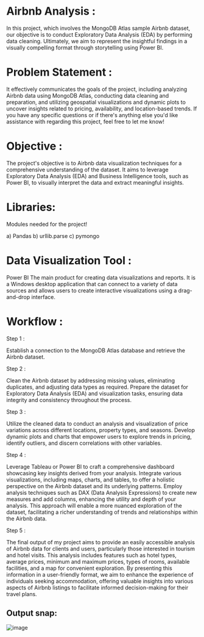 # Airbnb Analysis :
In this project, which involves the MongoDB Atlas sample Airbnb dataset, our objective is to conduct Exploratory Data Analysis (EDA) by performing data cleaning. Ultimately, we aim to represent the insightful findings in a visually compelling format through storytelling using Power BI.

# Problem Statement :
It effectively communicates the goals of the project, including analyzing Airbnb data using MongoDB Atlas, conducting data cleaning and preparation, and utilizing geospatial visualizations and dynamic plots to uncover insights related to pricing, availability, and location-based trends. If you have any specific questions or if there's anything else you'd like assistance with regarding this project, feel free to let me know!

# Objective :
The project's objective is to Airbnb data visualization techniques for a comprehensive understanding of the dataset. It aims to leverage Exploratory Data Analysis (EDA) and Business Intelligence tools, such as Power BI, to visually interpret the data and extract meaningful insights.

# Libraries:
Modules needed for the project!

a) Pandas b) urllib.parse c) pymongo

# Data Visualization Tool :
Power BI
The main product for creating data visualizations and reports. It is a Windows desktop application that can connect to a variety of data sources and allows users to create interactive visualizations using a drag-and-drop interface.

# Workflow :
Step 1 :

Establish a connection to the MongoDB Atlas database and retrieve the Airbnb dataset.

Step 2 :

Clean the Airbnb dataset by addressing missing values, eliminating duplicates, and adjusting data types as required. Prepare the dataset for Exploratory Data Analysis (EDA) and visualization tasks, ensuring data integrity and consistency throughout the process.

Step 3 :

Utilize the cleaned data to conduct an analysis and visualization of price variations across different locations, property types, and seasons. Develop dynamic plots and charts that empower users to explore trends in pricing, identify outliers, and discern correlations with other variables.

Step 4 :

Leverage Tableau or Power BI to craft a comprehensive dashboard showcasing key insights derived from your analysis. Integrate various visualizations, including maps, charts, and tables, to offer a holistic perspective on the Airbnb dataset and its underlying patterns. Employ analysis techniques such as DAX (Data Analysis Expressions) to create new measures and add columns, enhancing the utility and depth of your analysis. This approach will enable a more nuanced exploration of the dataset, facilitating a richer understanding of trends and relationships within the Airbnb data.

Step 5 :

The final output of my project aims to provide an easily accessible analysis of Airbnb data for clients and users, particularly those interested in tourism and hotel visits. This analysis includes features such as hotel types, average prices, minimum and maximum prices, types of rooms, available facilities, and a map for convenient exploration. By presenting this information in a user-friendly format, we aim to enhance the experience of individuals seeking accommodation, offering valuable insights into various aspects of Airbnb listings to facilitate informed decision-making for their travel plans.

## Output snap:
![image](https://github.com/Vibilishwer/Airbnb-Analysis/assets/145904866/7bf9a39a-4d69-4441-915c-60f8007c219c)
